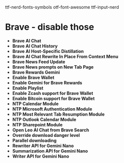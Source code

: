 ttf-nerd-fonts-symbols
otf-font-awesome
ttf-input-nerd

# Brave - disable those
- **Brave AI Chat**  
- **Brave AI Chat History**  
- **Brave AI Host-Specific Distillation**  
- **Brave AI Chat Rewrite In Place From Context Menu**  
- **Brave News Feed Update**  
- **Brave News prompts on New Tab Page**  
- **Brave Rewards Gemini**  
- **Enable Brave Wallet**  
- **Enable Gemini for Brave Rewards**  
- **Enable Playlist**  
- **Enable Zcash support for Brave Wallet**  
- **Enable Bitcoin support for Brave Wallet**  
- **NTP Calendar Module**  
- **NTP Microsoft Authentication Module**  
- **NTP Most Relevant Tab Resumption Module**  
- **NTP Outlook Calendar Module**  
- **NTP Sharepoint Module**  
- **Open Leo AI Chat from Brave Search**  
- **Override download danger level**  
- **Parallel downloading**  
- **Rewriter API for Gemini Nano**  
- **Summarization API for Gemini Nano**  
- **Writer API for Gemini Nano**
